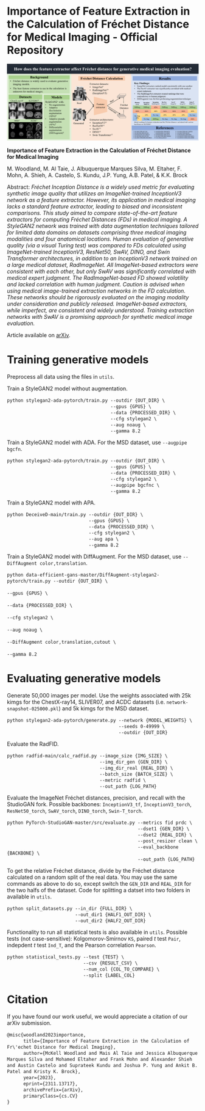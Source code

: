 # Importance of Feature Extraction in the Calculation of Fréchet Distance for Medical Imaging - Official Repository

<p><img src="https://github.com/mckellwoodland/fid-med-eval/blob/main/figures/graphical_abstract.png"
</p>

**Importance of Feature Extraction in the Calculation of Fréchet Distance for Medical Imaging**

M. Woodland, M. Al Taie, J. Albuquerque Marques Silva, M. Eltaher, F. Mohn, A. Shieh, A. Castelo, S. Kundu, J.P. Yung, A.B. Patel, & K.K. Brock

Abstract: *Fréchet Inception Distance is a widely used metric for evaluating synthetic image quality that utilizes an ImageNet-trained InceptionV3 network as a feature extractor. However, its application in medical imaging lacks a standard feature extractor, leading to biased and inconsistent comparisons. This study aimed to compare state-of-the-art feature extractors for computing Fréchet Distances (FDs) in medical imaging. A StyleGAN2 network was trained with data augmentation techniques tailored for limited data domains on datasets comprising three medical imaging modalities and four anatomical locations. Human evaluation of generative quality (via a visual Turing test) was compared to FDs calculated using ImageNet-trained InceptionV3, ResNet50, SwAV, DINO, and Swin Transformer architectures, in addition to an InceptionV3 network trained on a large medical dataset, RadImageNet. All ImageNet-based extractors were consistent with each other, but only SwAV was significantly correlated with medical expert judgment. The RadImageNet-based FD showed volatility and lacked correlation with human judgment. Caution is advised when using medical image-trained extraction networks in the FD calculation. These networks should be rigorously evaluated on the imaging modality under consideration and publicly released. ImageNet-based extractors, while imperfect, are consistent and widely understood. Training extraction networks with SwAV is a promising approach for synthetic medical image evaluation.*

Article available on [arXiv](https://arxiv.org/abs/2311.13717).

# Training generative models

Preprocess all data using the files in `utils`.

Train a StyleGAN2 model without augmentation.
```
python stylegan2-ada-pytorch/train.py --outdir {OUT_DIR} \
                                      --gpus {GPUS} \
                                      --data {PROCESSED_DIR} \
                                      --cfg stylegan2 \
                                      --aug noaug \
                                      --gamma 8.2
```

Train a StyleGAN2 model with ADA. For the MSD dataset, use `--augpipe bgcfn`.
```
python stylegan2-ada-pytorch/train.py --outdir {OUT_DIR} \
                                      --gpus {GPUS} \
                                      --data {PROCESSED_DIR} \
                                      --cfg stylegan2 \
                                      --augpipe bgcfnc \
                                      --gamma 8.2
```

Train a StyleGAN2 model with APA.
```
python DeceiveD-main/train.py --outdir {OUT_DIR} \
                              --gpus {GPUS} \
                              --data {PROCESSED_DIR} \
                              --cfg stylegan2 \
                              --aug apa \
                              --gamma 8.2
```

Train a StyleGAN2 model with DiffAugment. For the MSD dataset, use `--DiffAugment color,translation`.
```
python data-efficient-gans-master/DiffAugment-stylegan2-pytorch/train.py --outdir {OUT_DIR} \
                                                                         --gpus {GPUS} \
                                                                         --data {PROCESSED_DIR} \
                                                                         --cfg stylegan2 \
                                                                         --aug noaug \
                                                                         --DiffAugment color,translation,cutout \
                                                                         --gamma 8.2
```

# Evaluating generative models

Generate 50,000 images per model. Use the weights associated with 25k kimgs for the ChestX-ray14, SLIVER07, and ACDC datasets (i.e. `network-snapshot-025000.pkl`) and 5k kimgs for the MSD dataset.
```
python stylegan2-ada-pytorch/generate.py --network {MODEL_WEIGHTS} \
                                         --seeds 0-49999 \
                                         --outdir {OUT_DIR}
```

Evaluate the RadFID.
```
python radfid-main/calc_radfid.py --image_size {IMG_SIZE} \
                                  --img_dir_gen {GEN_DIR} \
                                  --img_dir_real {REAL_DIR} \
                                  --batch_size {BATCH_SIZE} \
                                  --metric radfid \
                                  --out_path {LOG_PATH}
```

Evaluate the ImageNet Fréchet distances, precision, and recall with the StudioGAN fork. Possible backbones: `InceptionV3_tf`, `InceptionV3_torch`, `ResNet50_torch`, `SwAV_torch`, `DINO_torch`, `Swin-T_torch`.
```
python PyTorch-StudioGAN-master/src/evaluate.py --metrics fid prdc \
                                                --dset1 {GEN_DIR} \
                                                --dset2 {REAL_DIR} \
                                                --post_resizer clean \
                                                --eval_backbone {BACKBONE} \
                                                --out_path {LOG_PATH}
```

To get the relative Fréchet distance, divide by the Fréchet distance calculated on a random split of the real data. You may use the same commands as above to do so, except switch the `GEN_DIR` and `REAL_DIR` for the two halfs of the dataset. Code for splitting a datset into two folders in available in `utils`.
```
python split_datasets.py --in_dir {FULL_DIR} \
                         --out_dir1 {HALF1_OUT_DIR} \
                         --out_dir2 {HALF2_OUT_DIR}
```

Functionality to run all statistical tests is also available in `utils`. Possible tests (not case-sensitive): Kolgomorov-Smirnov `KS`, paired *t* test `Pair`, indepdent *t* test `Ind_T`, and the Pearson correlation `Pearson`.
```
python statistical_tests.py --test {TEST} \
                            --csv {RESULT_CSV} \
                            --num_col {COL_TO_COMPARE} \
                            --split {LABEL_COL}
```

# Citation

If you have found our work useful, we would appreciate a citation of our arXiv submission.
```
@misc{woodland2023importance,
      title={Importance of Feature Extraction in the Calculation of Fr\'echet Distance for Medical Imaging}, 
      author={McKell Woodland and Mais Al Taie and Jessica Albuquerque Marques Silva and Mohamed Eltaher and Frank Mohn and Alexander Shieh and Austin Castelo and Suprateek Kundu and Joshua P. Yung and Ankit B. Patel and Kristy K. Brock},
      year={2023},
      eprint={2311.13717},
      archivePrefix={arXiv},
      primaryClass={cs.CV}
}
```
